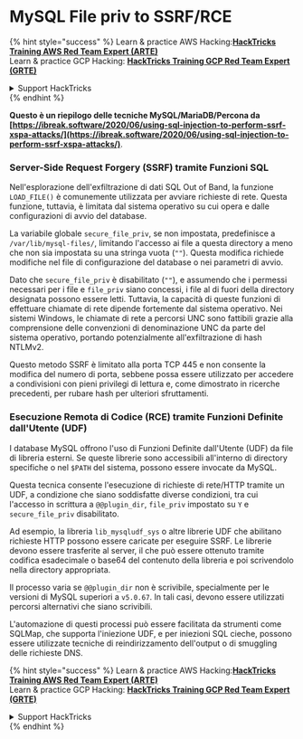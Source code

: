 # MySQL File priv to SSRF/RCE

{% hint style="success" %}
Learn & practice AWS Hacking:<img src="/.gitbook/assets/arte.png" alt="" data-size="line">[**HackTricks Training AWS Red Team Expert (ARTE)**](https://training.hacktricks.xyz/courses/arte)<img src="/.gitbook/assets/arte.png" alt="" data-size="line">\
Learn & practice GCP Hacking: <img src="/.gitbook/assets/grte.png" alt="" data-size="line">[**HackTricks Training GCP Red Team Expert (GRTE)**<img src="/.gitbook/assets/grte.png" alt="" data-size="line">](https://training.hacktricks.xyz/courses/grte)

<details>

<summary>Support HackTricks</summary>

* Check the [**subscription plans**](https://github.com/sponsors/carlospolop)!
* **Join the** 💬 [**Discord group**](https://discord.gg/hRep4RUj7f) or the [**telegram group**](https://t.me/peass) or **follow** us on **Twitter** 🐦 [**@hacktricks\_live**](https://twitter.com/hacktricks\_live)**.**
* **Share hacking tricks by submitting PRs to the** [**HackTricks**](https://github.com/carlospolop/hacktricks) and [**HackTricks Cloud**](https://github.com/carlospolop/hacktricks-cloud) github repos.

</details>
{% endhint %}

**Questo è un riepilogo delle tecniche MySQL/MariaDB/Percona da [https://ibreak.software/2020/06/using-sql-injection-to-perform-ssrf-xspa-attacks/](https://ibreak.software/2020/06/using-sql-injection-to-perform-ssrf-xspa-attacks/)**.

### Server-Side Request Forgery (SSRF) tramite Funzioni SQL

Nell'esplorazione dell'exfiltrazione di dati SQL Out of Band, la funzione `LOAD_FILE()` è comunemente utilizzata per avviare richieste di rete. Questa funzione, tuttavia, è limitata dal sistema operativo su cui opera e dalle configurazioni di avvio del database.

La variabile globale `secure_file_priv`, se non impostata, predefinisce a `/var/lib/mysql-files/`, limitando l'accesso ai file a questa directory a meno che non sia impostata su una stringa vuota (`""`). Questa modifica richiede modifiche nel file di configurazione del database o nei parametri di avvio.

Dato che `secure_file_priv` è disabilitato (`""`), e assumendo che i permessi necessari per i file e `file_priv` siano concessi, i file al di fuori della directory designata possono essere letti. Tuttavia, la capacità di queste funzioni di effettuare chiamate di rete dipende fortemente dal sistema operativo. Nei sistemi Windows, le chiamate di rete a percorsi UNC sono fattibili grazie alla comprensione delle convenzioni di denominazione UNC da parte del sistema operativo, portando potenzialmente all'exfiltrazione di hash NTLMv2.

Questo metodo SSRF è limitato alla porta TCP 445 e non consente la modifica del numero di porta, sebbene possa essere utilizzato per accedere a condivisioni con pieni privilegi di lettura e, come dimostrato in ricerche precedenti, per rubare hash per ulteriori sfruttamenti.

### Esecuzione Remota di Codice (RCE) tramite Funzioni Definite dall'Utente (UDF)

I database MySQL offrono l'uso di Funzioni Definite dall'Utente (UDF) da file di libreria esterni. Se queste librerie sono accessibili all'interno di directory specifiche o nel `$PATH` del sistema, possono essere invocate da MySQL.

Questa tecnica consente l'esecuzione di richieste di rete/HTTP tramite un UDF, a condizione che siano soddisfatte diverse condizioni, tra cui l'accesso in scrittura a `@@plugin_dir`, `file_priv` impostato su `Y` e `secure_file_priv` disabilitato.

Ad esempio, la libreria `lib_mysqludf_sys` o altre librerie UDF che abilitano richieste HTTP possono essere caricate per eseguire SSRF. Le librerie devono essere trasferite al server, il che può essere ottenuto tramite codifica esadecimale o base64 del contenuto della libreria e poi scrivendolo nella directory appropriata.

Il processo varia se `@@plugin_dir` non è scrivibile, specialmente per le versioni di MySQL superiori a `v5.0.67`. In tali casi, devono essere utilizzati percorsi alternativi che siano scrivibili.

L'automazione di questi processi può essere facilitata da strumenti come SQLMap, che supporta l'iniezione UDF, e per iniezioni SQL cieche, possono essere utilizzate tecniche di reindirizzamento dell'output o di smuggling delle richieste DNS.

{% hint style="success" %}
Learn & practice AWS Hacking:<img src="/.gitbook/assets/arte.png" alt="" data-size="line">[**HackTricks Training AWS Red Team Expert (ARTE)**](https://training.hacktricks.xyz/courses/arte)<img src="/.gitbook/assets/arte.png" alt="" data-size="line">\
Learn & practice GCP Hacking: <img src="/.gitbook/assets/grte.png" alt="" data-size="line">[**HackTricks Training GCP Red Team Expert (GRTE)**<img src="/.gitbook/assets/grte.png" alt="" data-size="line">](https://training.hacktricks.xyz/courses/grte)

<details>

<summary>Support HackTricks</summary>

* Check the [**subscription plans**](https://github.com/sponsors/carlospolop)!
* **Join the** 💬 [**Discord group**](https://discord.gg/hRep4RUj7f) or the [**telegram group**](https://t.me/peass) or **follow** us on **Twitter** 🐦 [**@hacktricks\_live**](https://twitter.com/hacktricks\_live)**.**
* **Share hacking tricks by submitting PRs to the** [**HackTricks**](https://github.com/carlospolop/hacktricks) and [**HackTricks Cloud**](https://github.com/carlospolop/hacktricks-cloud) github repos.

</details>
{% endhint %}
